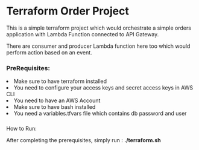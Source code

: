 <h1>Terraform Order Project</h1>

<p>This is a simple terraform project which would orchestrate a simple orders application with Lambda Function connected to API Gateway.</p>
<p>There are consumer and producer Lambda function here too which would perform action based on an event.</p>

<h3>PreRequisites:</h3>
<li>Make sure to have terraform installed</li>
<li>You need to configure your access keys and secret access keys in AWS CLI</li>
<li>You need to have an AWS Account</li>
<li>Make sure to have bash installed</li>
<li>You need a variables.tfvars file which contains db password and user</li>

<h3></h3>How to Run:
<p>After completing the prerequisites, simply run : <b>./terraform.sh</b></p>


